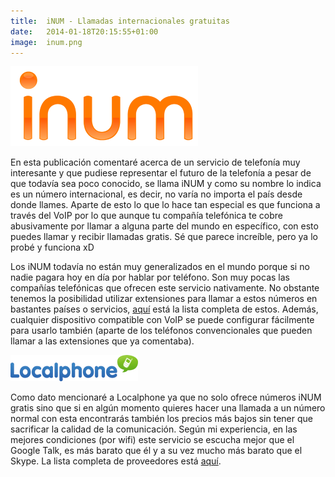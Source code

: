 ```yaml
---
title:  iNUM - Llamadas internacionales gratuitas
date:   2014-01-18T20:15:55+01:00
image:  inum.png
---
```


![iNUM logo](inum.png)

En esta publicación comentaré acerca de un servicio de telefonía muy interesante y que pudiese representar el futuro de la telefonía a pesar de que todavía sea poco conocido, se llama iNUM y como su nombre lo indica es un número internacional, es decir, no varía no importa el país desde donde llames. Aparte de esto lo que lo hace tan especial es que funciona a través del VoIP por lo que aunque tu compañía telefónica te cobre abusivamente por llamar a alguna parte del mundo en específico, con esto puedes llamar y recibir llamadas gratis. Sé que parece increíble, pero ya lo probé y funciona xD

Los iNUM todavía no están muy generalizados en el mundo porque si no nadie pagara hoy en día por hablar por teléfono. Son muy pocas las compañías telefónicas que ofrecen este servicio nativamente. No obstante tenemos la posibilidad utilizar extensiones para llamar a estos números en bastantes países o servicios, [aquí](http://www.inum.net/?page_id=42) está la lista completa de estos. Además, cualquier dispositivo compatible con VoIP se puede configurar fácilmente para usarlo también (aparte de los teléfonos convencionales que pueden llamar a las extensiones que ya comentaba).

![Localphone](localphoneLogo.png)

 Como dato mencionaré a Localphone ya que no solo ofrece números iNUM gratis sino que si en algún momento quieres hacer una llamada a un número normal con esta encontrarás también los precios más bajos sin tener que sacrificar la calidad de la comunicación. Según mi experiencia, en las mejores condiciones (por wifi) este servicio se escucha mejor que el Google Talk, es más barato que él y a su vez mucho más barato que el Skype. La lista completa de proveedores está [aquí](http://www.inum.net/?page_id=50).